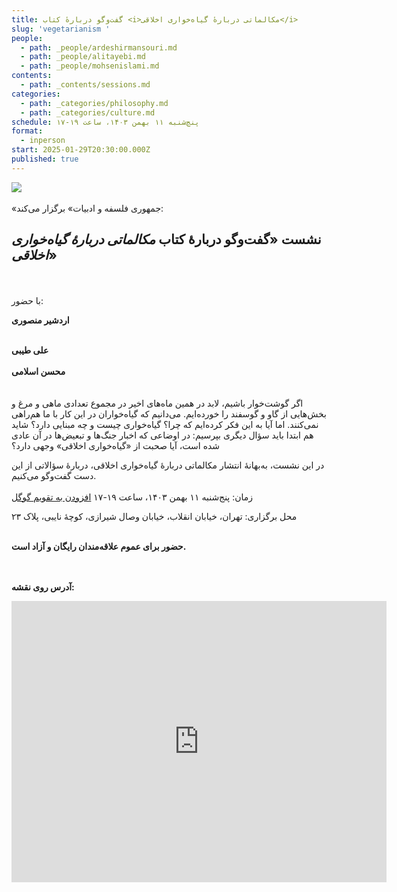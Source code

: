 ```yaml
---
title: گفت‌وگو دربارهٔ کتاب <i>مکالماتی دربارهٔ گیاه‌خواری اخلاقی</i>
slug: 'vegetarianism '
people:
  - path: _people/ardeshirmansouri.md
  - path: _people/alitayebi.md
  - path: _people/mohsenislami.md
contents:
  - path: _contents/sessions.md
categories:
  - path: _categories/philosophy.md
  - path: _categories/culture.md
schedule: پنچ‌شنبه ۱۱ بهمن ۱۴۰۳، ساعت ۱۹-۱۷
format:
  - inperson
start: 2025-01-29T20:30:00.000Z
published: true
---
```





![](https://assets.tina.io/b6b0cb5c-4b1b-43f4-9bea-8d6867c09320/Events/گیاه‌خواری4.jpg)
<br><br>
«جمهوری فلسفه و ادبیات» برگزار می‌کند:

## نشست «گفت‌وگو دربارهٔ کتاب _مکالماتی دربارهٔ گیاه‌خواری اخلاقی_»
<br><br>
با حضور:

**اردشیر منصوری**
<br><br>

**علی طیبی**
<br><br>
**محسن اسلامی**
<br><br><br>
اگر گوشت‌خوار باشیم، لابد در همین ماه‌های اخیر در مجموع تعدادی ماهی و مرغ و بخش‌هایی از گاو و گوسفند را خورده‌ایم. می‌دانیم که گیاه‌خواران در این کار با ما هم‌راهی نمی‌کنند. اما آیا به این فکر کرده‌ایم که چرا؟ گیاه‌خواری چیست و چه مبنایی دارد؟ شاید هم ابتدا باید سؤال دیگری بپرسیم: در اوضاعی که اخبار جنگ‌ها و تبعیض‌ها در آن عادی شده است، آیا صحبت از «گیاه‌خواری اخلاقی» وجهی دارد؟ 

در این نشست، به‌بهانهٔ انتشار مکالماتی دربارهٔ گیاه‌خواری اخلاقی، دربارهٔ سؤالاتی از این دست گفت‌وگو می‌کنیم.
<br><br>
زمان: پنج‌شنبه ۱۱ بهمن ۱۴۰۳، ساعت ۱۹-۱۷  <a href="https://calendar.google.com/calendar/event?action=TEMPLATE&tmeid=NzlhMW1qOXBpdTlidTloNHFzMDY0YnE3aXEgam9taG91cmlmYWxzYWZlQG0&tmsrc=jomhourifalsafe%40gmail.com">افزودن به تقویم گوگل</a>

محل برگزاری: تهران، خیابان انقلاب، خیابان وصال شیرازی، کوچهٔ نایبی، پلاک ۲۳
<br><br>

**حضور برای عموم علاقه‌مندان رایگان و آزاد است.**

<br><br>
**آدرس روی نقشه:**

<iframe src="https://www.google.com/maps/embed?pb=!1m17!1m12!1m3!1d3239.9701159679107!2d51.400496999999994!3d35.702352999999995!2m3!1f0!2f0!3f0!3m2!1i1024!2i768!4f13.1!3m2!1m1!2zMzXCsDQyJzA4LjUiTiA1McKwMjQnMDEuOCJF!5e0!3m2!1sen!2s!4v1727792460938!5m2!1sen!2s" width="600" height="450" style="border:0;" allowfullscreen="" loading="lazy" referrerpolicy="no-referrer-when-downgrade"></iframe>

